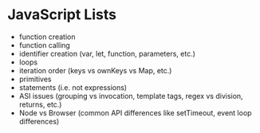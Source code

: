 # JavaScript Lists

- function creation
- function calling
- identifier creation (var, let, function, parameters, etc.)
- loops
- iteration order (keys vs ownKeys vs Map, etc.)
- primitives
- statements (i.e. not expressions)
- ASI issues (grouping vs invocation, template tags, regex vs division, returns, etc.)
- Node vs Browser (common API differences like setTimeout, event loop differences)
